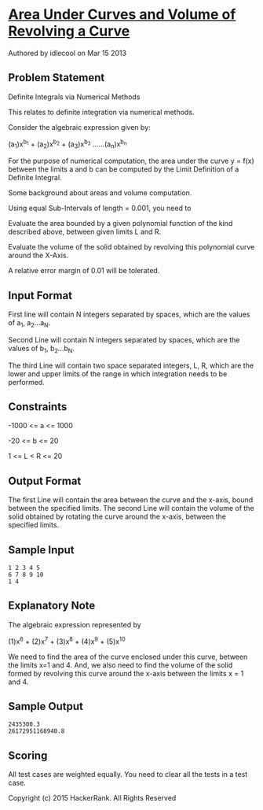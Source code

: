 # [Area Under Curves and Volume of Revolving a Curve]
Authored by idlecool on Mar 15 2013

## Problem Statement

Definite Integrals via Numerical Methods

This relates to definite integration via numerical methods.

Consider the algebraic expression given by:

(a<sub>1</sub>)x<sup>b<sub>1</sub></sup> + (a<sub>2</sub>)x<sup>b<sub>2</sub></sup> + (a<sub>3</sub>)x<sup>b<sub>3</sub></sup> ......(a<sub>n</sub>)x<sup>b<sub>n</sub></sup>

For the purpose of numerical computation, the area under the curve y = f(x) between the limits a and b can be computed by the Limit Definition of a Definite Integral.

Some background about areas and volume computation.

Using equal Sub-Intervals of length = 0.001, you need to

Evaluate the area bounded by a given polynomial function of the kind described above, between given limits L and R.

Evaluate the volume of the solid obtained by revolving this polynomial curve around the X-Axis.

A relative error margin of 0.01 will be tolerated.

## Input Format 

First line will contain N integers separated by spaces, which are the values of a<sub>1</sub>, a<sub>2</sub>...a<sub>N</sub>.

Second Line will contain N integers separated by spaces, which are the values of b<sub>1</sub>, b<sub>2</sub>...b<sub>N</sub>.

The third Line will contain two space separated integers, L, R, which are the lower and upper limits of the range in which integration needs to be performed.

## Constraints 

-1000 &lt;= a &lt;= 1000 

-20 &lt;= b &lt;= 20 

1 &lt;= L &lt; R &lt;= 20

## Output Format

The first Line will contain the area between the curve and the x-axis, bound between the specified limits. The second Line will contain the volume of the solid obtained by rotating the curve around the x-axis, between the specified limits.

## Sample Input

```
1 2 3 4 5
6 7 8 9 10
1 4
```

## Explanatory Note

The algebraic expression represented by

(1)x<sup>6</sup> + (2)x<sup>7</sup> + (3)x<sup>8</sup> + (4)x<sup>9</sup> + (5)x<sup>10</sup>

We need to find the area of the curve enclosed under this curve, between the limits x=1 and 4. And, we also need to find the volume of the solid formed by revolving this curve around the x-axis between the limits x = 1 and 4.

## Sample Output

```
2435300.3
26172951168940.8
```

## Scoring

All test cases are weighted equally. You need to clear all the tests in a test case.

Copyright (c) 2015 HackerRank.
All Rights Reserved

[Area Under Curves and Volume of Revolving a Curve]:https://www.hackerrank.com/challenges/area-under-curves-and-volume-of-revolving-a-curv

